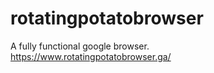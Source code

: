 # rotatingpotatobrowser
A fully functional google browser.
<br>
https://www.rotatingpotatobrowser.ga/

